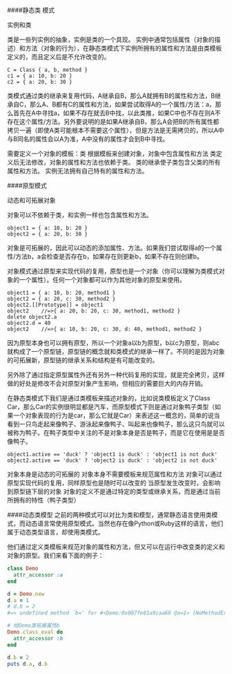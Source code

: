 ####静态类 模式

实例和类

类是一些列实例的抽象，实例是类的一个具现。
实例中通常包括属性（对象的描述）和方法（对象的行为），在静态类模式下实例所拥有的属性和方法是由类模板定义的，而且定义后是不允许改变的。
```
C = Class { a, b, method }
c1 = { a: 10, b: 20 }
c2 = { a: 20, b: 30 }
```
类模式通过类的继承来复用代码，A继承自B，那么A就拥有B的属性和方法，B继承自C，那么A、B都有C的属性和方法，如果尝试取得A的一个属性/方法：a，那么首先在A中寻找a，如果不存在就去B中找，以此类推，如果C中也不存在则A不存在这个属性/方法。另外要说明的是如果A继承自B，那么A会把B的所有属性都拷贝一遍（即使A类可能根本不需要这个属性），但是方法是无需拷贝的，所以A中与B同名的属性会以A为准，A中没有的属性才会到B中寻找。

需要定义一个对象的模板：类
根据模板来创建对象，对象中包含属性和方法
类定义后无法修改，对象的属性和方法也依赖于类。
类的继承使子类包含父类的所有属性和方法。
实例无法拥有自己特有的属性和方法。


####原型模式

动态和可拓展对象

对象可以不依赖于类，和实例一样也包含属性和方法。
```
object1 = { a: 10, b: 20 }
object2 = { a: 20, b: 30 }
```
对象是可拓展的，因此可以动态的添加属性、方法。如果我们尝试取得a的一个属性/方法b，a会检查是否存在b，如果存在则更新b，如果不存在则创建b。

对象模式通过原型来实现代码的复用，原型也是一个对象（你可以理解为类模式对象的一个属性）。任何一个对象都可以作为其他对象的原型来使用。
```
object1 = { a: 10, b: 20, method1 }
object2 = { a: 20, c: 30, method2 }
object2.[[Prototype]] = object1
object2    //=>{ a: 20, b: 20, c: 30, method1, method2 }
delete object2.a
object2.d = 40
object2    //=>{ a: 10, b: 20, c: 30, d: 40, method1, method2 }
```
因为原型本身也可以拥有原型，所以一个对象a以b为原型，b以c为原型，则abc就构成了一个原型链，原型链的概念就和类模式的继承一样了。不同的是因为对象的可拓展新，原型链的继承关系和结构是有可能改变的。

另外除了通过指定原型属性外还有另外一种代码复用的实现，就是完全拷贝，这样做的好处是修改不会对原型对象产生影响，但相应的需要巨大的内存开销。

在静态类模式下我们是通过类模板来描述对象的，比如说类模板定义了Class Car，那么Car的实例很明显都是汽车，而原型模式下则是通过对象鸭子类型（如果一个对象表现的行为是car，那么它就是Car）来表述这一概念的，简单的说当看到一只鸟走起来像鸭子、游泳起来像鸭子、叫起来也像鸭子，那么这只鸟就可以被称为鸭子。在鸭子类型中关注的不是对象本身是否是鸭子，而是它在使用是是否像鸭子。

```
object1.active == 'duck' ? 'object1 is duck' : 'object1 is not duck'
object2.active == 'duck' ? 'object2 is duck' : 'object2 is not duck'
```

对象本身是动态的可拓展的
对象本身不需要模板来规范属性和方法
对象可以通过原型实现代码的复用，同样原型也是随时可以改变的
当原型发生改变时，会影响到原型链下层的对象
对象的定义不是通过特定的类型或继承关系，而是通过当前所拥有的特性（鸭子类型）


####动态类模型
之前的两种模式可以对比为类和模型，通常静态语言使用类模式，而动态语言常使用原型模式。当然也存在像Python或Ruby这样的语言，他们属于动态类型语言，却使用类模式。

他们通过定义类模板来规范对象的属性和方法，但又可以在运行中改变类的定义和对象的原型。我们来看下面的例子：
```ruby
class Demo
  attr_accessor :a
end

d = Demo.new
d.a = 1
# d.b = 2
#=> undefined method `b=' for #<Demo:0x007fe81a9caa68 @a=1> (NoMethodError)

# 给Demo类拓展属性b
Demo.class_eval do
  attr_accessor :b
end

d.b = 2
puts d.a, d.b
```







